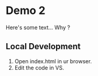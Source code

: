 # Demo 2

Here's some text...
Why ?

## Local Development

1. Open index.html in ur browser.
2. Edit the code in VS.